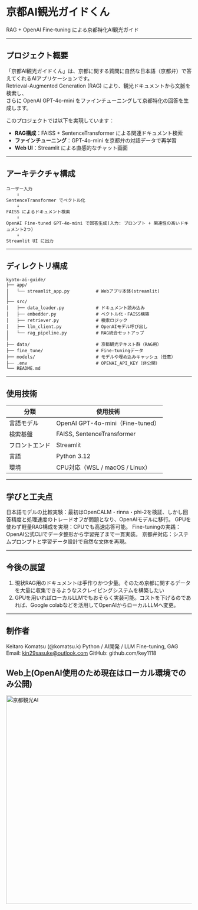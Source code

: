 # 京都AI観光ガイドくん  
RAG + OpenAI Fine-tuning による京都特化AI観光ガイド

---

## プロジェクト概要

「京都AI観光ガイドくん」は、京都に関する質問に自然な日本語（京都弁）で答えてくれるAIアプリケーションです。  
Retrieval-Augmented Generation (RAG) により、観光ドキュメントから文脈を検索し、  
さらに OpenAI GPT-4o-mini をファインチューニングして京都特化の回答を生成します。

このプロジェクトでは以下を実現しています：

- **RAG構成**：FAISS + SentenceTransformer による関連ドキュメント検索  
- **ファインチューニング**：GPT-4o-mini を京都弁の対話データで再学習  
- **Web UI**：Streamlit による直感的なチャット画面  

---

## アーキテクチャ構成

```text
ユーザー入力
    ↓
SentenceTransformer でベクトル化
    ↓
FAISS によるドキュメント検索
    ↓
OpenAI Fine-tuned GPT-4o-mini で回答生成(入力: プロンプト + 関連性の高いドキュメント2つ)
    ↓
Streamlit UI に出力

```
---

## ディレクトリ構成

``` text
kyoto-ai-guide/
├── app/
│   └── streamlit_app.py          # Webアプリ本体(streamlit)
│
├── src/
│   ├── data_loader.py            # ドキュメント読み込み
│   ├── embedder.py               # ベクトル化・FAISS構築
│   ├── retriever.py              # 検索ロジック
│   ├── llm_client.py             # OpenAIモデル呼び出し
│   └── rag_pipeline.py           # RAG統合セットアップ
│
├── data/                         # 京都観光テキスト群（RAG用）
├── fine_tune/                    # Fine-tuningデータ
├── models/                       # モデルや埋め込みキャッシュ（任意）
├── .env                          # OPENAI_API_KEY（非公開）
└── README.md
```
---

## 使用技術
| 分類      | 使用技術                           |
| ------- | ------------------------------ |
| 言語モデル   | OpenAI GPT-4o-mini（Fine-tuned） |
| 検索基盤    | FAISS, SentenceTransformer     |
| フロントエンド | Streamlit                      |
| 言語      | Python 3.12                    |
| 環境      | CPU対応（WSL / macOS / Linux）     |

---

## 学びと工夫点

日本語モデルの比較実験：最初はOpenCALM・rinna・phi-2を検証、しかし回答精度と処理速度のトレードオフが問題となり、OpenAIモデルに移行。
GPUを使わず軽量RAG構成を実現：CPUでも高速応答可能。
Fine-tuningの実践：OpenAI公式CLIでデータ整形から学習完了まで一貫実装。
京都弁対応：システムプロンプトと学習データ設計で自然な文体を再現。

---

## 今後の展望

1. 現状RAG用のドキュメントは手作りかつ少量。そのため京都に関するデータを大量に収集できるようなスクレイピングシステムを構築したい
2. GPUを用いればローカルLLMでもおそらく実装可能。コストを下げるのであれば、Google colabなどを活用してOpenAIからローカルLLMへ変更。

---

## 制作者

Keitaro Komatsu (@komatsu.k)
Python / AI開発 / LLM Fine-tuning, GAG
Email: kin29sasuke@outlook.com
GitHub: github.com/key1118


## Web上(OpenAI使用のため現在はローカル環境でのみ公開)
<img width="1298" height="565" alt="京都観光AI" src="https://github.com/user-attachments/assets/4eb12803-8852-49cd-96e8-e906897848a6" />

